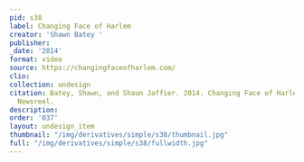 ```yaml
---
pid: s38
label: Changing Face of Harlem
creator: 'Shawn Batey '
publisher:
_date: '2014'
format: video
source: https://changingfaceofharlem.com/
clio:
collection: undesign
citation: Batey, Shawn, and Shaun Jaffier. 2014. Changing Face of Harlem. Third World
  Newsreel.
description:
order: '037'
layout: undesign_item
thumbnail: "/img/derivatives/simple/s38/thumbnail.jpg"
full: "/img/derivatives/simple/s38/fullwidth.jpg"
---
```

